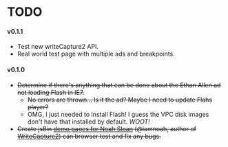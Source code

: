 # TODO

#### v0.1.1

* Test new writeCapture2 API.
* Real world test page with multiple ads and breakpoints.

#### v0.1.0

* ~~Determine if there's anything that can be done about the Ethan Allen ad not loading Flash in IE7.~~
    * ~~No errors are thrown... Is it the ad? Maybe I need to update Flahs player?~~
    * OMG, I just needed to install Flash! I guess the VPC disk images don't have that installed by default. *WOOT!*
* ~~Create jsBin [demo pages for Noah Sloan](https://groups.google.com/d/msg/writecapturejs-users/JFBlq45F_bk/MFd7LHVyj5kJ) (@iamnoah, author of [WriteCapture2](https://github.com/iamnoah/writeCapture/tree/writeCapture2)) can browser test and fix any bugs.~~